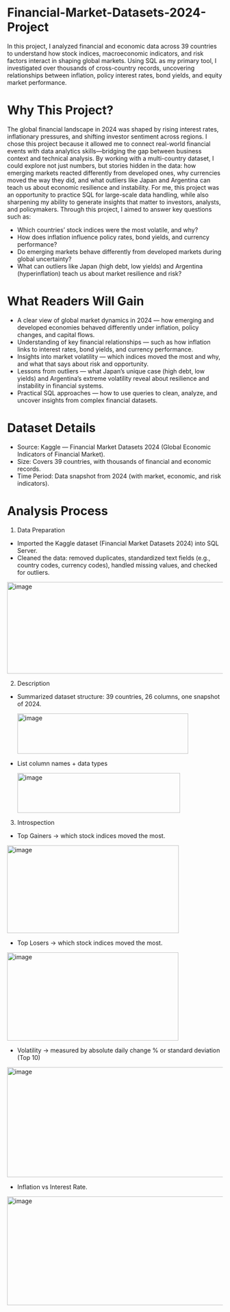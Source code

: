 # Financial-Market-Datasets-2024-Project
In this project, I analyzed financial and economic data across 39 countries to understand how stock indices, macroeconomic indicators, and risk factors interact in shaping global markets. Using SQL as my primary tool, I investigated over thousands of cross-country records, uncovering relationships between inflation, policy interest rates, bond yields, and equity market performance.


# Why This Project? 
The global financial landscape in 2024 was shaped by rising interest rates, inflationary pressures, and shifting investor sentiment across regions. I chose this project because it allowed me to connect real-world financial events with data analytics skills—bridging the gap between business context and technical analysis.
By working with a multi-country dataset, I could explore not just numbers, but stories hidden in the data: how emerging markets reacted differently from developed ones, why currencies moved the way they did, and what outliers like Japan and Argentina can teach us about economic resilience and instability.
For me, this project was an opportunity to practice SQL for large-scale data handling, while also sharpening my ability to generate insights that matter to investors, analysts, and policymakers.
Through this project, I aimed to answer key questions such as:
- Which countries’ stock indices were the most volatile, and why?
- How does inflation influence policy rates, bond yields, and currency performance?
- Do emerging markets behave differently from developed markets during global uncertainty?
- What can outliers like Japan (high debt, low yields) and Argentina (hyperinflation) teach us about market resilience and risk?


# What Readers Will Gain 
- A clear view of global market dynamics in 2024 — how emerging and developed economies behaved differently under inflation, policy changes, and capital flows.
- Understanding of key financial relationships — such as how inflation links to interest rates, bond yields, and currency performance.
- Insights into market volatility — which indices moved the most and why, and what that says about risk and opportunity.
- Lessons from outliers — what Japan’s unique case (high debt, low yields) and Argentina’s extreme volatility reveal about resilience and instability in financial systems.
- Practical SQL approaches — how to use queries to clean, analyze, and uncover insights from complex financial datasets.


# Dataset Details 
- Source: Kaggle — Financial Market Datasets 2024 (Global Economic Indicators of Financial Market).
- Size: Covers 39 countries, with thousands of financial and economic records.
- Time Period: Data snapshot from 2024 (with market, economic, and risk indicators).

# Analysis Process
1. Data Preparation
- Imported the Kaggle dataset (Financial Market Datasets 2024) into SQL Server.
- Cleaned the data: removed duplicates, standardized text fields (e.g., country codes, currency codes), handled missing values, and checked for outliers.
<img width="547" height="214" alt="image" src="https://github.com/user-attachments/assets/74e5166c-4419-4d46-a658-fb57bda36c01" />

2. Description
  - Summarized dataset structure: 39 countries, 26 columns, one snapshot of 2024.
    
    <img width="399" height="94" alt="image" src="https://github.com/user-attachments/assets/128a5008-336b-4b09-a80a-439dc3f365a8" />
    
  - List column names + data types
    
    <img width="380" height="93" alt="image" src="https://github.com/user-attachments/assets/f6b1775e-bf3b-4831-ad09-0773647c5810" />
    
3. Introspection
  - Top Gainers  → which stock indices moved the most.
    
  <img width="401" height="205" alt="image" src="https://github.com/user-attachments/assets/0327b7de-e9b4-45fa-9f92-94f8cd777f4d" />

  - Top Losers → which stock indices moved the most.

  <img width="400" height="206" alt="image" src="https://github.com/user-attachments/assets/6a4c7f3b-31d1-4883-94e2-1a3dfe434d59" />

  - Volatility → measured by absolute daily change % or standard deviation (Top 10)
 
<img width="561" height="257" alt="image" src="https://github.com/user-attachments/assets/3b24266a-e551-43d3-8cfa-7b3df5b0ec09" />

  - Inflation vs Interest Rate.
  <img width="578" height="254" alt="image" src="https://github.com/user-attachments/assets/71237c0c-3bb7-4823-a133-84127e1a0c4e" />
  



    



    






